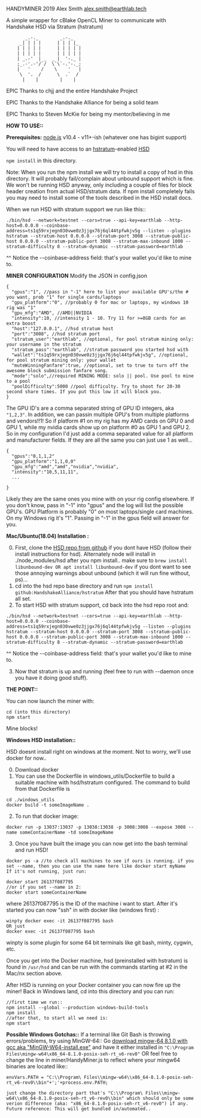 HANDYMINER
2019 Alex Smith <alex.smith@earthlab.tech>

A simple wrapper for cBlake OpenCL Miner
to communicate with Handshake HSD via Stratum (hstratum)

```
       _.-._        _.-._
     _| | | |      | | | |_
    | | | | |      | | | | |
    | | | | |      | | | | |
    | _.-'  | _  _ |  '-._ |
    ;_.-'.-'/`/  \`\`-.'-._;
    |   '    /    \    '   |
     \  '.  /      \  .`  /
      |    |        |    |

```

EPIC Thanks to chjj and the entire Handshake Project

EPIC Thanks to the Handshake Alliance for being a solid team

EPIC Thanks to Steven McKie for being my mentor/believing in me

**HOW TO USE::**

**Prerequisites:**
[node.js](https://nodejs.org) v10.4 - v11+-ish (whatever one has bigint support)

You will need to have access to an [hstratum](https://github.com/HandshakeAlliance/hstratum)-enabled [HSD](https://github.com/handshake-org/hsd) 


```npm install``` in this directory. 

Note: When you run the npm install we will try to install a copy of hsd in this directory. It will probably fail/complain about unbound support which is fine. We won't be running HSD anyway, only including a couple of files for block header creation from actual HSD/stratum data. If npm install completely fails you may need to install some of the tools described in the HSD install docs.

When we run HSD with stratum support we run like this::

```
./bin/hsd --network=testnet --cors=true --api-key=earthlab --http-host=0.0.0.0 --coinbase-address=ts1q59rxjegn030vwe0z3jjgx76j6ql44tpfwkjv5g --listen --plugins hstratum --stratum-host 0.0.0.0 --stratum-port 3008 --stratum-public-host 0.0.0.0 --stratum-public-port 3008 --stratum-max-inbound 1000 --stratum-difficulty 8 --stratum-dynamic --stratum-password=earthlab
```
^^ Notice the --coinbase-address field: that's your wallet you'd like to mine to.


**MINER CONFIGURATION**
Modify the JSON in config.json
```
{
  "gpus":"1", //pass in "-1" here to list your available GPU's/the # you want, prob "1" for single cards/laptops
  "gpu_platform":"0", //probably 0 for mac or laptops, my windows 10 rig was "1"
  "gpu_mfg":"AMD", //AMD||NVIDIA
  "intensity":10, //intensity 1 - 10. Try 11 for >=8GB cards for an extra boost
  "host":"127.0.0.1", //hsd stratum host
  "port":"3008", //hsd stratum port
  "stratum_user":"earthlab", //optional, for pool stratum mining only: your username in the stratum
  "stratum_pass":"earthlab", //stratum password you started hsd with
  "wallet":"ts1q59rxjegn030vwe0z3jjgx76j6ql44tpfwkjv5g", //optional, for pool stratum mining only: your wallet
  "muteWinningFanfare":true, //optional, set to true to turn off the awesome block submission fanfare song.
  "mode":"solo",//required MINING MODE: solo || pool. Use pool to mine to a pool
  "poolDifficulty":5000 //pool difficulty. Try to shoot for 20-30 second share times. If you put this low it will block you.
}
```
The GPU ID's are a comma separated string of GPU ID integers, aka ```"1,2,3"```. 
In addition, we can passin multiple GPU's from multiple platforms and vendors!!1!
So if platform #1 on my rig has my AMD cards on GPU 0 and GPU 1, while my nvidia cards show up on platform #0 as GPU 1 and GPU 2.
So in my configuration I'd just add a comma separated value for all platform and manufacturer fields. If they are all the same you can just use 1 as well...
```
{
  "gpus":"0,1,1,2"
  "gpu_platform":"1,1,0,0"
  "gpu_mfg":"amd","amd","nvidia","nvidia",
  "intensity":"10,5,11,11",
  ...

}
```
Likely they are the same ones you mine with on your rig config elsewhere. If you don't know, pass in "-1" into "gpus" and the log will list the possible GPU's. GPU Platform is probably "0" on most laptops/single card machines. On my Windows rig it's "1". Passing in "-1" in the gpus field will answer for you.

**Mac/Ubuntu(18.04) Installation :**

0. First, clone the [HSD repo from github](https://github.com/handshake-org/hsd) if you dont have HSD (follow their install instructions for hsd). Alternately node will install in ./node_modules/hsd after you npm install.. make sure to ```brew install libunbound-dev OR apt install libunbound-dev``` if you dont want to see those annoying warnings about unbound (which it will run fine without, ps)...
1. cd into the hsd repo base directory and run ```npm install github:HandshakeAlliance/hstratum```
After that you should have hstratum all set.
2. To start HSD with stratum support, cd back into the hsd repo root and: 
```
./bin/hsd --network=testnet --cors=true --api-key=earthlab --http-host=0.0.0.0 --coinbase-address=ts1q59rxjegn030vwe0z3jjgx76j6ql44tpfwkjv5g --listen --plugins hstratum --stratum-host 0.0.0.0 --stratum-port 3008 --stratum-public-host 0.0.0.0 --stratum-public-port 3008 --stratum-max-inbound 1000 --stratum-difficulty 8 --stratum-dynamic --stratum-password=earthlab
```
^^ Notice the --coinbase-address field: that's your wallet you'd like to mine to.

3. Now that stratum is up and running (feel free to run with --daemon once you have it doing good stuff).

**THE POINT::**

You can now launch the miner with:
```
cd (into this directory)
npm start
```
Mine blocks!

**Windows HSD installation::**

HSD doesnt install right on windows at the moment. Not to worry, we'll use docker for now..

0. Download docker
1. You can use the Dockerfile in windows_utils/Dockerfile to build a suitable machine with hsd/hstratum configured. The command to build from that Dockerfile is
```
cd ./windows_utils
docker build -t someImageName .
```
2. To run that docker image:
```
docker run -p 13037:13037 -p 13038:13038 -p 3008:3008 --expose 3008 --name someContainerName -td someImageName
```
3. Once you have built the image you can now get into the bash terminal and run HSD!
```
docker ps -a //to check all machines to see if ours is running. if you set --name, then you can use the name here like docker start myName
If it's not running, just run:

docker start 26137f087795
//or if you set --name in 2:
docker start someContainerName
```
where 26137f087795 is the ID of the machine i want to start. After it's started you can now "ssh" in with docker like (windows first) :
```
winpty docker exec -it 26137f087795 bash
OR just 
docker exec -it 26137f087795 bash
```
winpty is some plugin for some 64 bit terminals like git bash, minty, cygwin, etc.

Once you get into the Docker machine, hsd (preinstalled with hstratum) is found in ```/usr/hsd``` and can be run with the commands starting at #2 in the Mac/*n*x section above.

After HSD is running on your Docker container you can now fire up the miner! Back in Windows land, cd into this directory and you can run:

```
//first time we run::
npm install --global --production windows-build-tools
npm install
//after that, to start all we need is:
npm start
```

**Possible Windows Gotchas::**
If a terminal like Git Bash is throwing errors/problems, try using MinGW-64::
Go [download mingw-64 8.1.0 with gcc aka "MinGW-W64-install.exe"](https://sourceforge.net/projects/mingw-w64/files/Toolchains%20targetting%20Win32/Personal%20Builds/mingw-builds/8.1.0/threads-posix/dwarf/) and have it either installed in 
```"C:\Program Files\mingw-w64\x86_64-8.1.0-posix-seh-rt_v6-rev0"``` 
OR feel free to change the line in miner/HandyMiner.js to reflect where your mingw64 binaries are located like::
```
envVars.PATH = "C:\\Program\ Files\\mingw-w64\\x86_64-8.1.0-posix-seh-rt_v6-rev0\\bin"+';'+process.env.PATH;

just change the directory part that's "C:\\Program\ Files\\mingw-w64\\x86_64-8.1.0-posix-seh-rt_v6-rev0\\bin" which should only be some verion difference (aka: "x86_64-8.1.0-posix-seh-rt_v6-rev0") if any. Future reference: This will get bundled in/automated..

```

